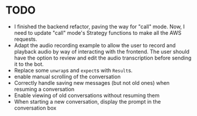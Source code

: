 # TODO

- I finished the backend refactor, paving the way for "call" mode. Now, I need to update "call"
  mode's Strategy functions to make all the AWS requests.
- Adapt the audio recording example to allow the user to record and playback audio by way of interacting with the frontend. The user should have the option to review and edit the audio transcription before sending it to the bot.
- Replace some `unwrap`s and `expect`s with `Result`s.
- enable manual scrolling of the conversation
- Correctly handle saving new messages (but not old ones) when resuming a conversation
- Enable viewing of old conversations without resuming them
- When starting a new conversation, display the prompt in the conversation box

